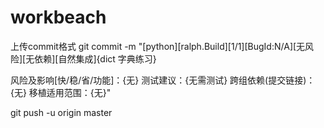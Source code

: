 # workbeach



上传commit格式
git commit -m "[python][ralph.Build][1/1][BugId:N/A][无风险][无依赖][自然集成]{dict 字典练习}

风险及影响[快/稳/省/功能]：{无}
测试建议：{无需测试}
跨组依赖(提交链接)：{无}
移植适用范围：{无}"

git push  -u origin master